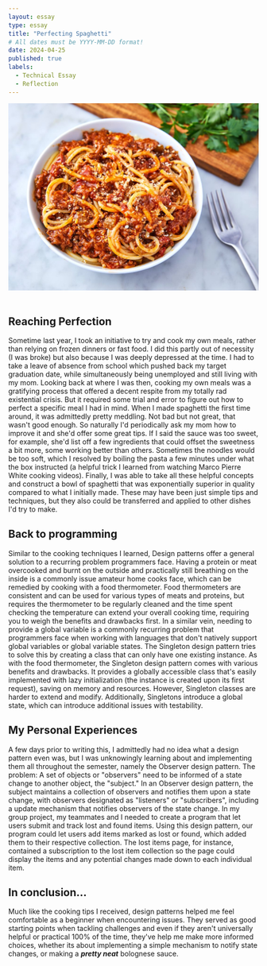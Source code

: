 ```yaml
---
layout: essay
type: essay
title: "Perfecting Spaghetti"
# All dates must be YYYY-MM-DD format!
date: 2024-04-25
published: true
labels:
  - Technical Essay
  - Reflection
---
```

<div class="text-center p-4">
  <img class="img-fluid" src="../img/spaghetti/spaghetti.jpg" alt="a bowl of spaghetti">
</div>
<br>

## Reaching Perfection
Sometime last year, I took an initiative to try and cook my own meals, rather than relying on frozen dinners or fast food. I did this partly out of necessity (I was broke) but also because I was deeply depressed at the time. I had to take a leave of absence from school which pushed back my target graduation date, while simultaneously being unemployed and still living with my mom. Looking back at where I was then, cooking my own meals was a gratifying process that offered a decent respite from my totally rad existential crisis. But it required some trial and error to figure out how to perfect a specific meal I had in mind. When I made spaghetti the first time around, it was admittedly pretty meddling. Not bad but not great, that wasn't good enough. So naturally I'd periodically ask my mom how to improve it and she'd offer some great tips. If I said the sauce was too sweet, for example, she'd list off a few ingredients that could offset the sweetness a bit more, some working better than others. Sometimes the noodles would be too soft, which I resolved by boiling the pasta a few minutes under what the box instructed (a helpful trick I learned from watching Marco Pierre White cooking videos). Finally, I was able to take all these helpful concepts and construct a bowl of spaghetti that was exponentially superior in quality compared to what I initially made. These may have been just simple tips and techniques, but they also could be transferred and applied to other dishes I'd try to make. 

## Back to programming
Similar to the cooking techniques I learned, Design patterns offer a general solution to a recurring problem programmers face. Having a protein or meat overcooked and burnt on the outside and practically still breathing on the inside is a commonly issue amateur home cooks face, which can be remedied by cooking with a food thermometer. Food thermometers are consistent and can be used for various types of meats and proteins, but requires the thermometer to be regularly cleaned and the time spent checking the temperature can extend your overall cooking time, requiring you to weigh the benefits and drawbacks first. In a similar vein, needing to provide a global variable is a commonly recurring problem that programmers face when working with languages that don't natively support global variables or global variable states. The Singleton design pattern tries to solve this by creating a class that can only have one existing instance. As with the food thermometer, the Singleton design pattern comes with various benefits and drawbacks. It provides a globally accessible class that's easily implemented with lazy initialization (the instance is created upon its first request), saving on memory and resources. However, Singleton classes are harder to extend and modify. Additionally, Singletons introduce a global state, which can introduce additional issues with testability. 

## My Personal Experiences 
A few days prior to writing this, I admittedly had no idea what a design pattern even was, but I was unknowingly learning about and implementing them all throughout the semester, namely the Observer design pattern. The problem: A set of objects or "observers" need to be informed of a state change to another object, the "subject." In an Observer design pattern, the subject maintains a collection of observers and notifies them upon a state change, with observers designated as "listeners" or "subscribers", including a update mechanism that notifies observers of the state change. In my group project, my teammates and I needed to create a program that let users submit and track lost and found items. Using this design pattern, our program could let users add items marked as lost or found, which added them to their respective collection. The lost items page, for instance, contained a subscription to the lost item collection so the page could display the items and any potential changes made down to each individual item. 

## In conclusion...
Much like the cooking tips I received, design patterns helped me feel comfortable as a beginner when encountering issues. They served as good starting points when tackling challenges and even if they aren't universally helpful or practical 100% of the time, they've help me make more informed choices, whether its about implementing a simple mechanism to notify state changes, or making a **_pretty neat_** bolognese sauce.
